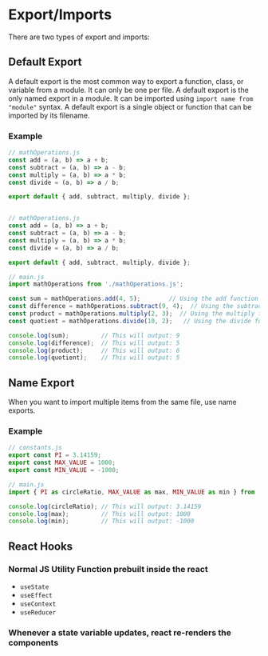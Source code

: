 # Export/Imports

There are two types of export and imports:

## Default Export

A default export is the most common way to export a function, class, or variable from a module. It can only be one per file. A default export is the only named export in a module. It can be imported using `import name from "module"` syntax. A default export is a single object or function that can be imported by its filename.

### Example

```javascript
// mathOperations.js
const add = (a, b) => a + b;
const subtract = (a, b) => a - b;
const multiply = (a, b) => a * b;
const divide = (a, b) => a / b;

export default { add, subtract, multiply, divide };


// mathOperations.js
const add = (a, b) => a + b;
const subtract = (a, b) => a - b;
const multiply = (a, b) => a * b;
const divide = (a, b) => a / b;

export default { add, subtract, multiply, divide };

// main.js
import mathOperations from './mathOperations.js';

const sum = mathOperations.add(4, 5);        // Using the add function
const difference = mathOperations.subtract(9, 4);  // Using the subtract function
const product = mathOperations.multiply(2, 3);  // Using the multiply function
const quotient = mathOperations.divide(10, 2);   // Using the divide function

console.log(sum);         // This will output: 9
console.log(difference);  // This will output: 5
console.log(product);     // This will output: 6
console.log(quotient);    // This will output: 5

```

## Name Export

When you want to import multiple items from the same file, use name exports.

### Example

```javascript
// constants.js
export const PI = 3.14159;
export const MAX_VALUE = 1000;
export const MIN_VALUE = -1000;

// main.js
import { PI as circleRatio, MAX_VALUE as max, MIN_VALUE as min } from './constants.js';

console.log(circleRatio); // This will output: 3.14159
console.log(max);         // This will output: 1000
console.log(min);         // This will output: -1000

```

## React Hooks

### Normal JS Utility Function prebuilt inside the react

- `useState`
- `useEffect`
- `useContext`
- `useReducer`

### Whenever a state variable updates, react re-renders the components
